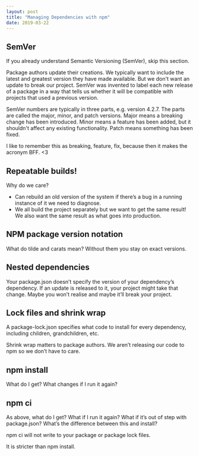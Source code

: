 ```yaml
---
layout: post
title: "Managing Dependencies with npm"
date: 2019-03-22
---
```


## SemVer
If you already understand Semantic Versioning (SemVer), skip this section.

Package authors update their creations. We typically want to include the latest and greatest version they have made available. But we don't want an update to break our project. SemVer was invented to label each new release of a package in a way that tells us whether it will be compatible with projects that used a previous version.

SemVer numbers are typically in three parts, e.g. version 4.2.7. The parts are called the major, minor, and patch versions. Major means a breaking change has been introduced. Minor means a feature has been added, but it shouldn't affect any existing functionality. Patch means something has been fixed.

I like to remember this as breaking, feature, fix, because then it makes the acronym BFF. <3

## Repeatable builds!
Why do we care?
* Can rebuild an old version of the system if there’s a bug in a running instance of it we need to diagnose.
* We all build the project separately but we want to get the same result! We also want the same result as what goes into production.

## NPM package version notation
What do tilde and carats mean? Without them you stay on exact versions.

## Nested dependencies
Your package.json doesn’t specify the version of your dependency’s dependency. If an update is released to it, your project might take that change. Maybe you won’t realise and maybe it’ll break your project.

## Lock files and shrink wrap
A package-lock.json specifies what code to install for every dependency, including children, grandchildren, etc.

Shrink wrap matters to package authors. We aren’t releasing our code to npm so we don’t have to care.

## npm install
What do I get? What changes if I run it again?

## npm ci
As above, what do I get? What if I run it again? What if it’s out of step with package.json? What’s the difference between this and install?

npm ci will not write to your package or package lock files.

It is stricter than npm install.